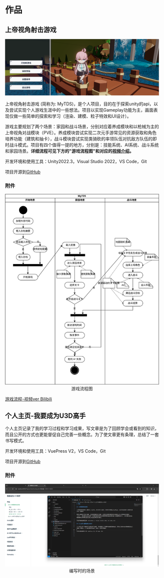# 作品

## 上帝视角射击游戏

<img src='../img/my-tds-0.png'>

上帝视角射击游戏 (简称为: MyTDS)，是个人项目，目的在于探索unity的api，以及尝试实现个人游戏生涯中的一些想法。项目以实现Gameplay功能为主，画面表现仅做一些简单的探索和学习（渲染、建模、粒子特效和UI设计）。

游戏主要规划了两个场景：家园和战斗场景，分别对应着养成模块和以枪械为主的上帝视角对战模块（PVE）。养成模块尝试实现二次元手游常见的资源获取和角色培养功能（建筑和抽卡），战斗模块尝试实现类骑砍的率领队伍对抗敌方队伍的即时战斗模式。项目有四个值得一提的地方，分别是：技能系统、AI系统、战斗系统和家园场景。**详细流程可见下方的"游戏流程图"和对应的[视频介绍](https://www.bilibili.com/video/BV136421g7vi)。**

开发环境和使用工具：Unity2022.3，Visual Studio 2022，VS Code，Git

项目开源到[GitHub](https://github.com/Unarimit/my-topdown-shooting-game)

### 附件

<img src='../img/projects-2.svg'>

<center> 游戏流程图 </center>

[游戏流程-视频ver Bilibili](https://www.bilibili.com/video/BV136421g7vi)


## 个人主页-我要成为U3D高手

个人主页记录了我的学习过程和学习成果，写文章是为了回顾学会或看到的知识，而且公开的方式也更能督促自己完善一些概念。为了使文章更有条理，总结了一套书写模式。

开发环境和使用工具：VuePress V2，VS Code，Git

项目开源到[GitHub](https://github.com/Unarimit/unarimit.github.io)

### 附件

<img src='../img/projects-1.png'>

<center> 编写时的场景 </center>
